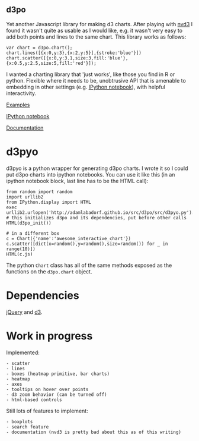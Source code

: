 ## d3po

Yet another Javascript library for making d3 charts. After playing with
[nvd3](http://nvd3.org) I found it wasn't quite as usable as I would like,
e.g. it wasn't very easy to add both points and lines to the same chart.
This library works as follows:

    var chart = d3po.chart();
    chart.lines([{x:0,y:3},{x:2,y:5}],{stroke:'blue'}])
    chart.scatter([{x:0,y:3.1,size:3,fill:'blue'},{x:0.5,y:2.5,size:5,fill:'red'}]);

I wanted a charting library that 'just works', like those you find in R or python.
Flexible where it needs to be, unobtrusive API that is amenable to embedding
in other settings (e.g. [IPython notebook](http://ipython.org/notebook.html)),
with helpful interactivity.

[Examples](http://adamlabadorf.github.io/src/d3po/src/test.html)

[IPython notebook](http://nbviewer.ipython.org/url/adamlabadorf.github.io/src/d3po/src/d3po.ipynb)

[Documentation](Documentation.md)

# d3pyo

d3pyo is a python wrapper for generating d3po charts. I wrote it so I could put
d3po charts into ipython notebooks. You can use it like this (in an ipython notebook
block, last line has to be the HTML call):

    from random import random
    import urllib2
    from IPython.display import HTML
    exec urllib2.urlopen('http://adamlabadorf.github.io/src/d3po/src/d3pyo.py').read()
    # this initializes d3po and its dependencies, put before other calls
    HTML(d3po_init())

    # in a different box
    c = Chart({'name':'awesome_interactive_chart'})
    c.scatter([dict(x=random(),y=random(),size=random()) for _ in range(10)])
    HTML(c.js)

The python `Chart` class has all of the same methods exposed as the functions on the
`d3po.chart` object.

# Dependencies

[jQuery](http://jquery.com) and [d3](http://d3js.org).

# Work in progress

Implemented:

    - scatter
    - lines
    - boxes (heatmap primitive, bar charts)
    - heatmap
    - axes
    - tooltips on hover over points
    - d3 zoom behavior (can be turned off)
    - html-based controls

Still lots of features to implement:

    - boxplots
    - search feature
    - documentation (nvd3 is pretty bad about this as of this writing)
